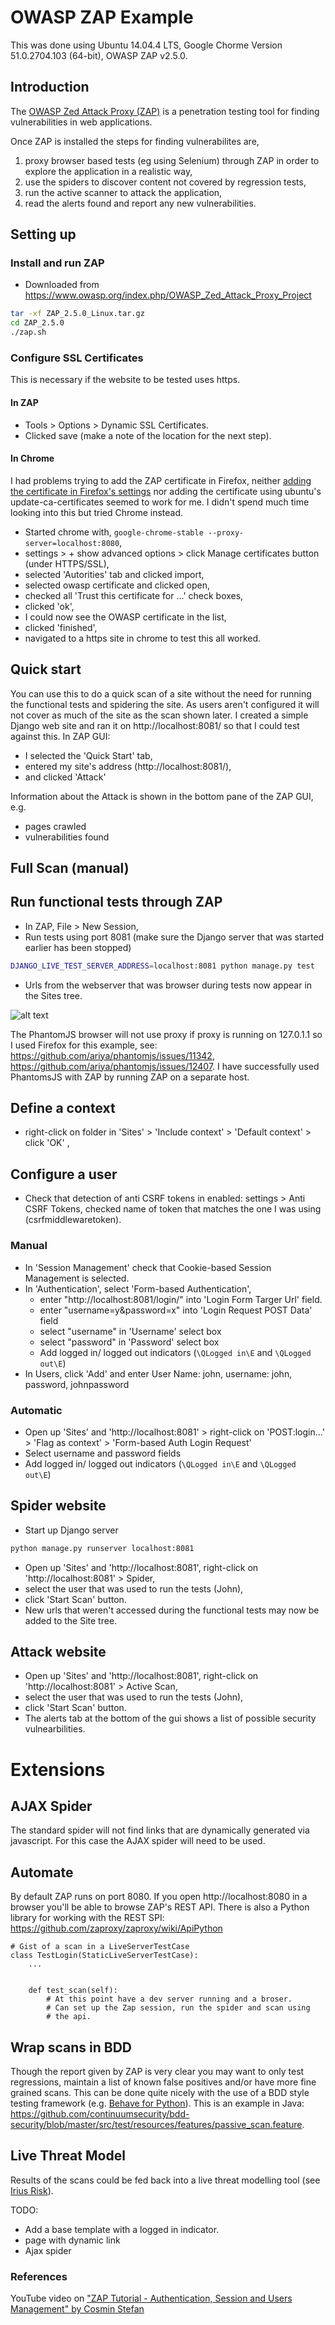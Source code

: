 # OWASP ZAP Example

This was done using Ubuntu 14.04.4 LTS, Google Chorme Version 51.0.2704.103 (64-bit), OWASP ZAP v2.5.0.

## Introduction
The [OWASP Zed Attack Proxy (ZAP)](https://www.owasp.org/index.php/OWASP_Zed_Attack_Proxy_Project) is a
penetration testing tool for finding vulnerabilities in web applications.

Once ZAP is installed the steps for finding vulnerabilites are,
1. proxy browser based tests (eg using Selenium) through ZAP in order to explore the application in a realistic way,
3. use the spiders to discover content not covered by regression tests,
4. run the active scanner to attack the application,
5. read the alerts found and report any new vulnerabilities.

## Setting up
### Install and run ZAP
* Downloaded from https://www.owasp.org/index.php/OWASP_Zed_Attack_Proxy_Project
```bash
tar -xf ZAP_2.5.0_Linux.tar.gz
cd ZAP_2.5.0
./zap.sh
```

### Configure SSL Certificates
This is necessary if the website to be tested uses https.

#### In ZAP
* Tools > Options > Dynamic SSL Certificates.
* Clicked save (make a note of the location for the next step).

#### In Chrome
I had problems trying to add the ZAP certificate in Firefox, neither [adding the certificate in
Firefox's settings](https://2buntu.com/articles/1517/adding-ssl-certificates-from-owasp-zap-a-visual-walkthrough/) 
nor adding the certificate using ubuntu's update-ca-certificates seemed to work for me.
I didn't spend much time looking into this but tried Chrome instead.
* Started chrome with, `google-chrome-stable --proxy-server=localhost:8080`,
* settings > + show advanced options > click Manage certificates button (under HTTPS/SSL),
* selected 'Autorities' tab and clicked import,
* selected owasp certificate and clicked open,
* checked all 'Trust this certificate for ...' check boxes,
* clicked 'ok',
* I could now see the OWASP certificate in the list,
* clicked 'finished',
* navigated to a https site in chrome to test this all worked.

## Quick start

You can use this to do a quick scan of a site without the need for running the
functional tests and spidering the site.  As users aren't configured it will not
cover as much of the site as the scan shown later.
I created a simple Django web site and ran it on http://localhost:8081/ so that I could test against this.
In ZAP GUI:
* I selected the 'Quick Start' tab,
* entered my site's address (http://localhost:8081/),
* and clicked 'Attack'

Information about the Attack is shown in the bottom pane of the ZAP GUI, e.g.
* pages crawled
* vulnerabilities found

## Full Scan (manual)
## Run functional tests through ZAP
* In ZAP, File > New Session,
* Run tests using port 8081 (make sure the Django server that was started earlier has been stopped)
```bash
DJANGO_LIVE_TEST_SERVER_ADDRESS=localhost:8081 python manage.py test
```
* Urls from the webserver that was browser during tests now appear in the Sites tree. 

![alt text](http://tdpreece.github.io/assets/img/owasp_zap_example/zap-scan-after-fts.png "After running functional tests through ZAP.")

The PhantomJS browser will not use proxy if proxy is running on 127.0.1.1 so I used Firefox for this
example, see: https://github.com/ariya/phantomjs/issues/11342, https://github.com/ariya/phantomjs/issues/12407.
I have successfully used PhantomsJS with ZAP by running ZAP on a separate host.

## Define a context
* right-click on folder in 'Sites' > 'Include context' > 'Default context' > click 'OK' ,

## Configure a user
* Check that detection of anti CSRF tokens in enabled: settings > Anti CSRF Tokens, checked name of token that matches the one I was using (csrfmiddlewaretoken).

### Manual
* In 'Session Management' check that Cookie-based Session Management is selected.
* In 'Authentication', select 'Form-based Authentication',
    * enter "http://localhost:8081/login/" into 'Login Form Targer Url' field.
    * enter "username=y&password=x" into 'Login Request POST Data' field
    * select "username" in 'Username' select box
    * select "password" in 'Password' select box
    * Add logged in/ logged out indicators (`\QLogged in\E` and `\QLogged out\E`)
* In Users, click 'Add' and enter User Name: john, username: john, password, johnpassword

### Automatic
* Open up 'Sites' and 'http://localhost:8081' > right-click on 'POST:login...' > 'Flag as context' > 'Form-based Auth Login Request'
* Select username and password fields
* Add logged in/ logged out indicators (`\QLogged in\E` and `\QLogged out\E`)
   
## Spider website
* Start up Django server
```bash
python manage.py runserver localhost:8081
```
* Open up 'Sites' and 'http://localhost:8081', right-click on 'http://localhost:8081' > Spider,
* select the user that was used to run the tests (John),
* click 'Start Scan' button.
* New urls that weren't accessed during the functional tests may now be added to the Site tree.

## Attack website
* Open up 'Sites' and 'http://localhost:8081', right-click on 'http://localhost:8081' > Active Scan,
* select the user that was used to run the tests (John),
* click 'Start Scan' button.
* The alerts tab at the bottom of the gui shows a list of possible security vulnearbilities.

# Extensions
## AJAX Spider
The standard spider will not find links that are dynamically generated via javascript.  For this case
the AJAX spider will need to be used.

## Automate
By default ZAP runs on port 8080.  If you open http://localhost:8080 in a browser you'll be able
to browse ZAP's REST API.  There is also a Python library for working with the REST SPI: 
https://github.com/zaproxy/zaproxy/wiki/ApiPython

```pyhthon
# Gist of a scan in a LiveServerTestCase
class TestLogin(StaticLiveServerTestCase):
    ...
    
    
    def test_scan(self):
        # At this point have a dev server running and a broser.
        # Can set up the Zap session, run the spider and scan using
        # the api.
```

## Wrap scans in BDD
Though the report given by ZAP is very clear you may want to only test regressions, 
maintain a list of known false positives and/or have more fine grained scans.
This can be done quite nicely with the use of a BDD style testing framework 
(e.g. [Behave for Python](http://pythonhosted.org/behave/)).
This is an example in Java: https://github.com/continuumsecurity/bdd-security/blob/master/src/test/resources/features/passive_scan.feature.

## Live Threat Model
Results of the scans could be fed back into a live threat modelling tool (see [Irius Risk](https://www.continuumsecurity.net/)).

TODO: 
* Add a base template with a logged in indicator. 
* page with dynamic link
* Ajax spider

### References
YouTube video on ["ZAP Tutorial - Authentication, Session and Users Management" by Cosmin Stefan](https://www.youtube.com/watch?v=cR4gw-cPZOA)

